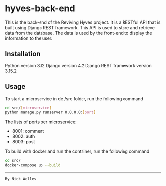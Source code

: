 # hyves-back-end
This is the back-end of the Reviving Hyves project. It is a RESTful API that is built using Django REST framework. This API is used to store and retrieve data from the database. The data is used by the front-end to display the information to the user.

## Installation
Python version 3.12
Django version 4.2
Django REST framework version 3.15.2

## Usage
To start a microservice in de /src folder, run the following command
```bash
cd src/[microservice]
python manage.py runserver 0.0.0.0:[port]
```
The lists of ports per microservice:
- 8001: comment
- 8002: auth
- 8003: post

To build with docker and run the container, run the following command
```bash
cd src/
docker-compose up --build
```

---
```By Nick Welles```